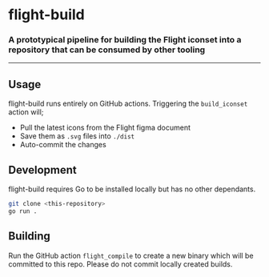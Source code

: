 # flight-build

### A prototypical pipeline for building the Flight iconset into a repository that can be consumed by other tooling

---

## Usage

flight-build runs entirely on GitHub actions. Triggering the `build_iconset` action will;

* Pull the latest icons from the Flight figma document
* Save them as `.svg` files into `./dist`
* Auto-commit the changes

## Development

flight-build requires Go to be installed locally but has no other dependants.

```bash
git clone <this-repository>
go run .
```

## Building

Run the GitHub action `flight_compile` to create a new binary which will be committed to this repo. Please do not commit locally created builds.